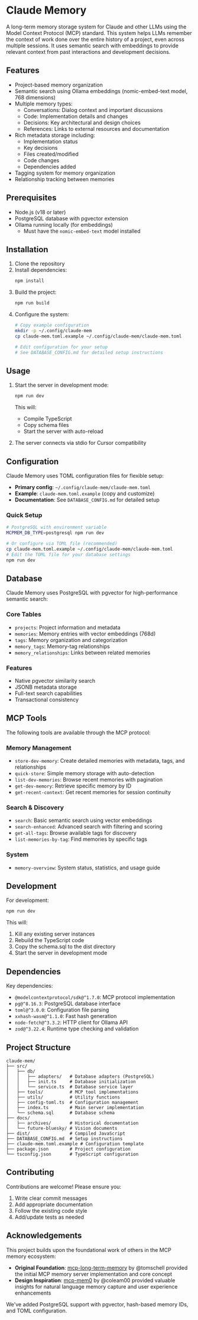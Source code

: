 # Claude Memory

A long-term memory storage system for Claude and other LLMs using the Model Context Protocol (MCP) standard. This system helps LLMs remember the context of work done over the entire history of a project, even across multiple sessions. It uses semantic search with embeddings to provide relevant context from past interactions and development decisions.

## Features

- Project-based memory organization
- Semantic search using Ollama embeddings (nomic-embed-text model, 768 dimensions)
- Multiple memory types:
  - Conversations: Dialog context and important discussions
  - Code: Implementation details and changes
  - Decisions: Key architectural and design choices
  - References: Links to external resources and documentation
- Rich metadata storage including:
  - Implementation status
  - Key decisions
  - Files created/modified
  - Code changes
  - Dependencies added
- Tagging system for memory organization
- Relationship tracking between memories

## Prerequisites

- Node.js (v18 or later)
- PostgreSQL database with pgvector extension
- Ollama running locally (for embeddings)
  - Must have the `nomic-embed-text` model installed

## Installation

1. Clone the repository
2. Install dependencies:
   ```bash
   npm install
   ```
3. Build the project:
   ```bash
   npm run build
   ```
4. Configure the system:
   ```bash
   # Copy example configuration
   mkdir -p ~/.config/claude-mem
   cp claude-mem.toml.example ~/.config/claude-mem/claude-mem.toml
   
   # Edit configuration for your setup
   # See DATABASE_CONFIG.md for detailed setup instructions
   ```

## Usage

1. Start the server in development mode:
   ```bash
   npm run dev
   ```
   This will:
   - Compile TypeScript
   - Copy schema files
   - Start the server with auto-reload

2. The server connects via stdio for Cursor compatibility

## Configuration

Claude Memory uses TOML configuration files for flexible setup:

- **Primary config**: `~/.config/claude-mem/claude-mem.toml`
- **Example**: `claude-mem.toml.example` (copy and customize)
- **Documentation**: See `DATABASE_CONFIG.md` for detailed setup

### Quick Setup
```bash
# PostgreSQL with environment variable
MCPMEM_DB_TYPE=postgresql npm run dev

# Or configure via TOML file (recommended)
cp claude-mem.toml.example ~/.config/claude-mem/claude-mem.toml
# Edit the TOML file for your database settings
npm run dev
```

## Database

Claude Memory uses PostgreSQL with pgvector for high-performance semantic search:

### Core Tables
- `projects`: Project information and metadata
- `memories`: Memory entries with vector embeddings (768d)
- `tags`: Memory organization and categorization
- `memory_tags`: Memory-tag relationships
- `memory_relationships`: Links between related memories

### Features
- Native pgvector similarity search
- JSONB metadata storage
- Full-text search capabilities
- Transactional consistency

## MCP Tools

The following tools are available through the MCP protocol:

### Memory Management
- `store-dev-memory`: Create detailed memories with metadata, tags, and relationships
- `quick-store`: Simple memory storage with auto-detection
- `list-dev-memories`: Browse recent memories with pagination
- `get-dev-memory`: Retrieve specific memory by ID
- `get-recent-context`: Get recent memories for session continuity

### Search & Discovery
- `search`: Basic semantic search using vector embeddings
- `search-enhanced`: Advanced search with filtering and scoring
- `get-all-tags`: Browse available tags for discovery
- `list-memories-by-tag`: Find memories by specific tags

### System
- `memory-overview`: System status, statistics, and usage guide

## Development

For development:
```bash
npm run dev
```

This will:
1. Kill any existing server instances
2. Rebuild the TypeScript code
3. Copy the schema.sql to the dist directory
4. Start the server in development mode

## Dependencies

Key dependencies:
- `@modelcontextprotocol/sdk@^1.7.0`: MCP protocol implementation
- `pg@^8.16.3`: PostgreSQL database interface
- `toml@^3.0.0`: Configuration file parsing
- `xxhash-wasm@^1.1.0`: Fast hash generation
- `node-fetch@^3.3.2`: HTTP client for Ollama API
- `zod@^3.22.4`: Runtime type checking and validation

## Project Structure

```
claude-mem/
├── src/
│   ├── db/
│   │   ├── adapters/   # Database adapters (PostgreSQL)
│   │   ├── init.ts     # Database initialization
│   │   └── service.ts  # Database service layer
│   ├── tools/          # MCP tool implementations
│   ├── utils/          # Utility functions
│   ├── config-toml.ts  # Configuration management
│   ├── index.ts        # Main server implementation
│   └── schema.sql      # Database schema
├── docs/
│   ├── archives/       # Historical documentation
│   └── future-bluesky/ # Vision documents
├── dist/               # Compiled JavaScript
├── DATABASE_CONFIG.md  # Setup instructions
├── claude-mem.toml.example # Configuration template
├── package.json        # Project configuration
└── tsconfig.json       # TypeScript configuration
```

## Contributing

Contributions are welcome! Please ensure you:
1. Write clear commit messages
2. Add appropriate documentation
3. Follow the existing code style
4. Add/update tests as needed

## Acknowledgements

This project builds upon the foundational work of others in the MCP memory ecosystem:

- **Original Foundation**: [mcp-long-term-memory](https://github.com/tomschell/mcp-long-term-memory) by @tomschell provided the initial MCP memory server implementation and core concept
- **Design Inspiration**: [mcp-mem0](https://github.com/coleam00/mcp-mem0) by @coleam00 provided valuable insights for natural language memory capture and user experience enhancements

We've added PostgreSQL support with pgvector, hash-based memory IDs, and TOML configuration.
